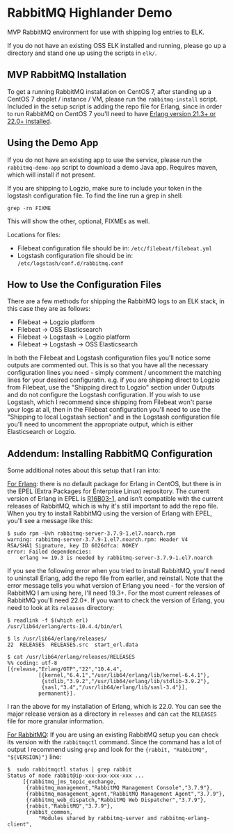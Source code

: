 # RabbitMQ Highlander Demo

MVP RabbitMQ environment for use with shipping log entries to ELK.

If you do not have an existing OSS ELK installed and running,
please go up a directory and stand one up using the scripts in
`elk/`.

## MVP RabbitMQ Installation

To get a running RabbitMQ installation on CentOS 7, after standing
up a CentOS 7 droplet / instance / VM, please run the
`rabbitmq-install` script. Included in the setup script is adding
the repo file for Erlang, since in order to run RabbitMQ on CentOS 7
you'll need to have [Erlang version 21.3+ or 22.0+ installed](https://www.rabbitmq.com/which-erlang.html).

## Using the Demo App

If you do not have an existing app to use the service, please run 
the `rabbitmq-demo-app` script to download a demo Java app. Requires maven, 
which will install if not present.

If you are shipping to Logzio, make sure to include your token in
the logstash configuration file. To find the line run a grep in
shell:

```
grep -rn FIXME
```

This will show the other, optional, FIXMEs as well.

Locations for files:
- Filebeat configuration file should be in: `/etc/filebeat/filebeat.yml`
- Logstash configuration file should be in: `/etc/logstash/conf.d/rabbitmq.conf`

## How to Use the Configuration Files

There are a few methods for shipping the RabbitMQ logs to an ELK
stack, in this case they are as follows:
- Filebeat -> Logzio platform
- Filebeat -> OSS Elasticsearch
- Filebeat -> Logstash -> Logzio platform
- Filebeat -> Logstash -> OSS Elasticsearch

In both the Filebeat and Logstash configuration files you'll
notice some outputs are commented out. This is so that you have
all the necessary configuration lines you need - simply comment /
uncomment the matching lines for your desired configuratin. e.g.
if you are shipping direct to Logzio from Filebeat, use the
"Shipping direct to Logzio" section under Outputs and do not
configure the Logstash configuration. If you wish to use Logstash,
which I recommend since shipping from Filebeat won't parse your
logs at all, then in the Filebeat configuration you'll need to use
the "Shipping to local Logstash section" and in the Logstash
configuration file you'll need to uncomment the appropriate
output, which is either Elasticsearch or Logzio.

## Addendum: Installing RabbitMQ Configuration
Some additional notes about this setup that I ran into:

<u>For Erlang</u>: there is no default package for Erlang in
CentOS, but there is in the EPEL (Extra Packages for Enterprise Linux) repository. The
current version of Erlang in EPEL is
[R16B03-1](https://www.erlang.org/downloads/R16B03-1), and isn't
compatible with the current releases of RabbitMQ, which is why
it's still important to add the repo file. When you try to install
RabbitMQ using the version of Erlang with EPEL, you'll see a
message like this:

```
$ sudo rpm -Uvh rabbitmq-server-3.7.9-1.el7.noarch.rpm
warning: rabbitmq-server-3.7.9-1.el7.noarch.rpm: Header V4
RSA/SHA1 Signature, key ID 6026dfca: NOKEY
error: Failed dependencies:
    erlang >= 19.3 is needed by rabbitmq-server-3.7.9-1.el7.noarch
```

If you see the following error when you tried to install RabbitMQ,
you'll need to uninstall Erlang, add the repo file from earlier,
and reinstall. Note that the error message tells you what version
of Erlang you need - for the version of RabbitMQ I am using here,
I'll need 19.3+. For the most current releases of RabbitMQ you'll
need 22.0+. If you want to check the version of Erlang, you need
to look at its `releases` directory:

```
$ readlink -f $(which erl)
/usr/lib64/erlang/erts-10.4.4/bin/erl

$ ls /usr/lib64/erlang/releases/
22  RELEASES  RELEASES.src  start_erl.data

$ cat /usr/lib64/erlang/releases/RELEASES
%% coding: utf-8
[{release,"Erlang/OTP","22","10.4.4",
          [{kernel,"6.4.1","/usr/lib64/erlang/lib/kernel-6.4.1"},
           {stdlib,"3.9.2","/usr/lib64/erlang/lib/stdlib-3.9.2"},
           {sasl,"3.4","/usr/lib64/erlang/lib/sasl-3.4"}],
          permanent}].
```

I ran the above for my installation of Erlang, which is 22.0. You
can see the major release version as a directory in `releases` and
can `cat` the `RELEASES` file for more granular information.

<u>For RabbitMQ</u>: If you are using an existing RabbitMQ setup
you can check its version with the `rabbitmqctl` command. Since the
command has a lot of output I recommend using `grep` and look for
the `{rabbit, "RabbitMQ", "${VERSION}"}` line:

```
$  sudo rabbitmqctl status | grep rabbit
Status of node rabbit@ip-xxx-xxx-xxx-xxx ...
     [{rabbitmq_jms_topic_exchange,
      {rabbitmq_management,"RabbitMQ Management Console","3.7.9"},
      {rabbitmq_management_agent,"RabbitMQ Management Agent","3.7.9"},
      {rabbitmq_web_dispatch,"RabbitMQ Web Dispatcher","3.7.9"},
      {rabbit,"RabbitMQ","3.7.9"},
      {rabbit_common,
          "Modules shared by rabbitmq-server and rabbitmq-erlang-client",
```
